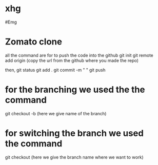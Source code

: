 # xhg
#Emg
 # Zomato clone 
 all the command are for to push the code into the github
 git init 
 git remote add origin (copy the url from the github where you made the repo)

 then,
git status
git add .
git commit -m " "
git push 

# for the branching we used the the command 
git checkout -b (here we give name of the branch)

# for switching the branch we used the command 
git checkout (here we give the branch name where we want to work)